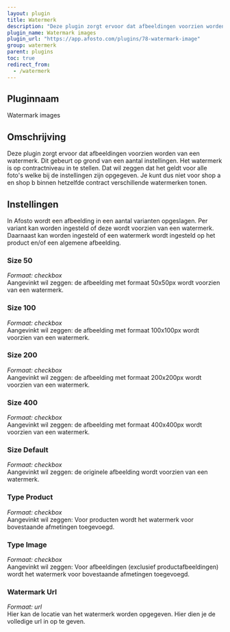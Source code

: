 ```yaml
---
layout: plugin
title: Watermerk
description: "Deze plugin zorgt ervoor dat afbeeldingen voorzien worden van een watermerk. Dit gebeurt op grond van een aantal instellingen."
plugin_name: Watermark images
plugin_url: "https://app.afosto.com/plugins/78-watermark-image"
group: watermerk
parent: plugins
toc: true
redirect_from:
  - /watermerk
---
```

## Pluginnaam
Watermark images

## Omschrijving
Deze plugin zorgt ervoor dat afbeeldingen voorzien worden van een watermerk. Dit gebeurt op grond van een aantal instellingen. Het watermerk is op contractniveau in te stellen. Dat wil zeggen dat het geldt voor alle foto's welke bij de instellingen zijn opgegeven. Je kunt dus niet voor shop a en shop b binnen hetzelfde contract verschillende watermerken tonen.

## Instellingen
In Afosto wordt een afbeelding in een aantal varianten opgeslagen. Per variant kan worden ingesteld of deze wordt voorzien van een watermerk. Daarnaast kan worden ingesteld of een watermerk wordt ingesteld op het product en/of een algemene afbeelding.

### Size 50
_Formaat: checkbox_  
Aangevinkt wil zeggen: de afbeelding met formaat 50x50px wordt voorzien van een watermerk.

### Size 100
_Formaat: checkbox_  
Aangevinkt wil zeggen: de afbeelding met formaat 100x100px wordt voorzien van een watermerk.

### Size 200
_Formaat: checkbox_  
Aangevinkt wil zeggen: de afbeelding met formaat 200x200px wordt voorzien van een watermerk.

### Size 400
_Formaat: checkbox_  
Aangevinkt wil zeggen: de afbeelding met formaat 400x400px wordt voorzien van een watermerk.

### Size Default
_Formaat: checkbox_  
Aangevinkt wil zeggen: de originele afbeelding wordt voorzien van een watermerk.

### Type Product
_Formaat: checkbox_  
Aangevinkt wil zeggen: Voor producten wordt het watermerk voor bovestaande afmetingen toegevoegd.


### Type Image
_Formaat: checkbox_  
Aangevinkt wil zeggen: Voor afbeeldingen (exclusief productafbeeldingen) wordt het watermerk voor bovestaande afmetingen toegevoegd.

### Watermark Url
_Formaat: url_  
Hier kan de locatie van het watermerk worden opgegeven. Hier dien je de volledige url in op te geven. 
